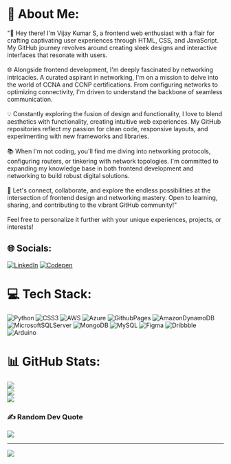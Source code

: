 # 💫 About Me:
"👋 Hey there! I'm Vijay Kumar S, a frontend web enthusiast with a flair for crafting captivating user experiences through HTML, CSS, and JavaScript. My GitHub journey revolves around creating sleek designs and interactive interfaces that resonate with users.<br><br>🌐 Alongside frontend development, I'm deeply fascinated by networking intricacies. A curated aspirant in networking, I'm on a mission to delve into the world of CCNA and CCNP certifications. From configuring networks to optimizing connectivity, I'm driven to understand the backbone of seamless communication.<br><br>💡 Constantly exploring the fusion of design and functionality, I love to blend aesthetics with functionality, creating intuitive web experiences. My GitHub repositories reflect my passion for clean code, responsive layouts, and experimenting with new frameworks and libraries.<br><br>📚 When I'm not coding, you'll find me diving into networking protocols, configuring routers, or tinkering with network topologies. I'm committed to expanding my knowledge base in both frontend development and networking to build robust digital solutions.<br><br>🌟 Let's connect, collaborate, and explore the endless possibilities at the intersection of frontend design and networking mastery. Open to learning, sharing, and contributing to the vibrant GitHub community!"<br><br>Feel free to personalize it further with your unique experiences, projects, or interests!


## 🌐 Socials:
[![LinkedIn](https://img.shields.io/badge/LinkedIn-%230077B5.svg?logo=linkedin&logoColor=white)](https://linkedin.com/in/https://www.linkedin.com/in/vijay-kumar-162576167/) [![Codepen](https://img.shields.io/badge/Codepen-000000?style=for-the-badge&logo=codepen&logoColor=white)](https://codepen.io/https://codepen.io/VijayKingKongKumar) 

# 💻 Tech Stack:
![Python](https://img.shields.io/badge/python-3670A0?style=for-the-badge&logo=python&logoColor=ffdd54) ![CSS3](https://img.shields.io/badge/css3-%231572B6.svg?style=for-the-badge&logo=css3&logoColor=white) ![AWS](https://img.shields.io/badge/AWS-%23FF9900.svg?style=for-the-badge&logo=amazon-aws&logoColor=white) ![Azure](https://img.shields.io/badge/azure-%230072C6.svg?style=for-the-badge&logo=microsoftazure&logoColor=white) ![GithubPages](https://img.shields.io/badge/github%20pages-121013?style=for-the-badge&logo=github&logoColor=white) ![AmazonDynamoDB](https://img.shields.io/badge/Amazon%20DynamoDB-4053D6?style=for-the-badge&logo=Amazon%20DynamoDB&logoColor=white) ![MicrosoftSQLServer](https://img.shields.io/badge/Microsoft%20SQL%20Server-CC2927?style=for-the-badge&logo=microsoft%20sql%20server&logoColor=white) ![MongoDB](https://img.shields.io/badge/MongoDB-%234ea94b.svg?style=for-the-badge&logo=mongodb&logoColor=white) ![MySQL](https://img.shields.io/badge/mysql-%2300000f.svg?style=for-the-badge&logo=mysql&logoColor=white) ![Figma](https://img.shields.io/badge/figma-%23F24E1E.svg?style=for-the-badge&logo=figma&logoColor=white) ![Dribbble](https://img.shields.io/badge/Dribbble-EA4C89?style=for-the-badge&logo=dribbble&logoColor=white) ![Arduino](https://img.shields.io/badge/-Arduino-00979D?style=for-the-badge&logo=Arduino&logoColor=white)
# 📊 GitHub Stats:
![](https://github-readme-stats.vercel.app/api?username=vijay-kumars&theme=nightowl&hide_border=true&include_all_commits=true&count_private=true)<br/>
![](https://github-readme-streak-stats.herokuapp.com/?user=vijay-kumars&theme=nightowl&hide_border=true)<br/>
![](https://github-readme-stats.vercel.app/api/top-langs/?username=vijay-kumars&theme=nightowl&hide_border=true&include_all_commits=true&count_private=true&layout=compact)

### ✍️ Random Dev Quote
![](https://quotes-github-readme.vercel.app/api?type=horizontal&theme=radical)

---
[![](https://visitcount.itsvg.in/api?id=vijay-kumars&icon=0&color=0)](https://visitcount.itsvg.in)

<!-- Proudly created with GPRM ( https://gprm.itsvg.in ) -->
